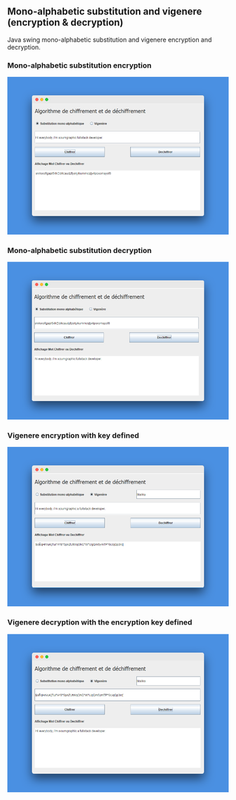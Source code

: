## Mono-alphabetic substitution and vigenere (encryption & decryption)
Java swing mono-alphabetic substitution and vigenere encryption and decryption.

### Mono-alphabetic substitution encryption
![alt text](https://raw.githubusercontent.com/soumgraphic/chiffrement-monoalpha-vigenere/master/screenshots/chiffr%20(1).png)

### Mono-alphabetic substitution decryption
![alt text](https://raw.githubusercontent.com/soumgraphic/chiffrement-monoalpha-vigenere/master/screenshots/chiffr%20(4).png)

### Vigenere encryption with key defined
![alt text](https://raw.githubusercontent.com/soumgraphic/chiffrement-monoalpha-vigenere/master/screenshots/chiffr%20(3).png)

### Vigenere decryption with the encryption key defined
![alt text](https://raw.githubusercontent.com/soumgraphic/chiffrement-monoalpha-vigenere/master/screenshots/chiffr%20(2).png)

